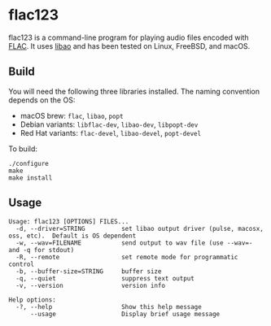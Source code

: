 # flac123

flac123 is a command-line program for playing audio files encoded with [FLAC](https://xiph.org/flac/).  It uses [libao](https://xiph.org/ao/) and has been tested on Linux, FreeBSD, and macOS.

## Build

You will need the following three libraries installed.  The naming convention depends on the OS:

* macOS brew: `flac`, `libao`, `popt`
* Debian variants: `libflac-dev`, `libao-dev`, `libpopt-dev`
* Red Hat variants: `flac-devel`, `libao-devel`, `popt-devel`

To build:

```
./configure
make
make install
```

## Usage

```
Usage: flac123 [OPTIONS] FILES...
  -d, --driver=STRING          set libao output driver (pulse, macosx, oss, etc).  Default is OS dependent
  -w, --wav=FILENAME           send output to wav file (use --wav=- and -q for stdout)
  -R, --remote                 set remote mode for programmatic control
  -b, --buffer-size=STRING     buffer size
  -q, --quiet                  suppress text output
  -v, --version                version info

Help options:
  -?, --help                   Show this help message
      --usage                  Display brief usage message
```
